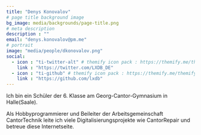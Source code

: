 ```yaml
---
title: "Denys Konovalov"
# page title background image
bg_image: media/backgrounds/page-title.png
# meta description
description : ""
email: "denys.konovalov@pm.me"
# portrait
image: "media/people/dkonovalov.png"
social:
  - icon : "ti-twitter-alt" # themify icon pack : https://themify.me/themify-icons
    link : "https://twitter.com/LXDB_DE"
  - icon : "ti-github" # themify icon pack : https://themify.me/themify-icons
    link : "https://github.com/lxdb"
---
```


Ich bin ein Schüler der 6. Klasse am Georg-Cantor-Gymnasium in Halle(Saale).

Als Hobbyprogrammierer und Beileiter der Arbeitsgemeinschaft CantorTechnik leite ich viele Digitalisierungsprojekte wie CantorRepair und betreue diese Internetseite.
